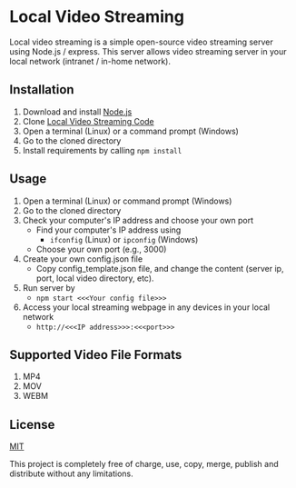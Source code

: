 # Local Video Streaming

Local video streaming is a simple open-source video streaming server using
Node.js / express. This server allows video streaming server in your local
network (intranet / in-home network).

## Installation

1. Download and install [Node.js](https://nodejs.org/en/)
2. Clone [Local Video Streaming Code](https://github.com/rihwan/local_video_streaming)
3. Open a terminal (Linux) or a command prompt (Windows)
4. Go to the cloned directory
5. Install requirements by calling ```npm install```

## Usage

1. Open a terminal (Linux) or command prompt (Windows)
2. Go to the cloned directory
3. Check your computer's IP address and choose your own port
   - Find your computer's IP address using
     - ```ifconfig``` (Linux) or ```ipconfig``` (Windows)
   - Choose your own port (e.g., 3000)
4. Create your own config.json file
   - Copy config_template.json file, and change the content (server ip, port, local video directory, etc).
4. Run server by
   - ```npm start <<<Your config file>>>```
5. Access your local streaming webpage in any devices in your local network
   - ```http://<<<IP address>>>:<<<port>>>```

## Supported Video File Formats

1. MP4
2. MOV
3. WEBM

## License
[MIT](https://github.com/rihwan/local_video_streaming/blob/master/LICENSE)

This project is completely free of charge, use, copy, merge, publish and
distribute without any limitations.
